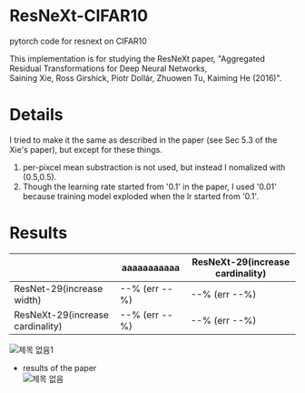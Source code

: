 # ResNeXt-CIFAR10
pytorch code for resnext on CIFAR10

This implementation is for studying the ResNeXt paper, "Aggregated Residual Transformations for Deep Neural Networks, \
Saining Xie, Ross Girshick, Piotr Dollár, Zhuowen Tu, Kaiming He (2016)".


# Details
I tried to make it the same as described in the paper (see Sec 5.3 of the Xie's paper), but except for these things.
1. per-pixcel mean substraction is not used, but instead I nomalized with (0.5,0.5).
2. Though the learning rate started from  '0.1' in the paper, I used '0.01' because training model exploded when the lr started from '0.1'.

# Results
||aaaaaaaaaaa|ResNeXt-29(increase cardinality)|
|------|---|---|
|ResNet-29(increase width)|--% (err --%)|--% (err --%)|
|ResNeXt-29(increase cardinality)|--% (err --%)|--% (err --%)|

![제목 없음1](https://user-images.githubusercontent.com/20814465/124403463-8d80bf00-dd71-11eb-8eba-a6225031a92c.png)



* results of the paper<br/>
![제목 없음](https://user-images.githubusercontent.com/20814465/124236121-0ead3b80-db51-11eb-9b2f-cbb8b63363ec.png)

